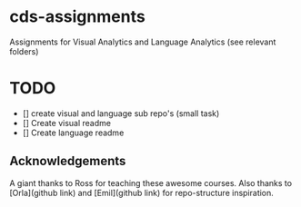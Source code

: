 # cds-assignments
Assignments for Visual Analytics and Language Analytics (see relevant folders)

# TODO 
- [] create visual and language sub repo's (small task)
- [] Create visual readme
- [] Create language readme

## Acknowledgements
A giant thanks to Ross for teaching these awesome courses. Also thanks to [Orla](github link) and [Emil](github link) for repo-structure inspiration. 